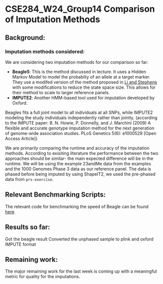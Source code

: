 # CSE284_W24_Group14 Comparison of Imputation Methods 

## Background: 

### Imputation methods considered:

We are considering two imputation methods for our comparison so far:
- **Beagle5**: This is the method discussed in lecture. It uses a Hidden Markov Model to model the probabiliy of an allele at a target marker. They use a modifed version of the method proposed in [Li and Stephens](https://doi.org/10.1016/j.ajhg.2018.07.015) with some modifications to reduce the state space size. This allows for their method to scale to larger reference panels. 
- **IMPUTE2**: Another HMM-based tool used for imputation developed by Oxford.

Beagles fits a full joint model to all individuals at all SNPs, while IMPUTE2 modeling the study individuals independently rather than
jointly. (according to the IMPUTE paper: B. N. Howie, P. Donnelly, and J. Marchini (2009) A flexible and accurate genotype imputation method for the next generation of genome-wide association studies. PLoS Genetics 5(6): e1000529 [Open Access Article])

We are primarily comparing the runtime and accuracy of the imputation methods. According to exisiting literature the performance between the two approaches should be similar- the main expected difference will be in the runtime. We will be using the example 23andMe data from the examples and the 1000 Genomes Phase 3 data as our reference panel. The data is phased before being imputed by using ShapeIT2, we used the pre-phased data from `prs-exercise`. 

## Relevant Benchmarking Scripts:

The relevant code for benchmarking the speed of Beagle can be found [here](beagle/). 

## Results so far:

Got the beagle result
Converted the unphased sample to plink and oxford IMPUTE format 

## Remaining work:

The major remaining work for the last week is coming up with a meaningful metric for quality for the imputations. 
